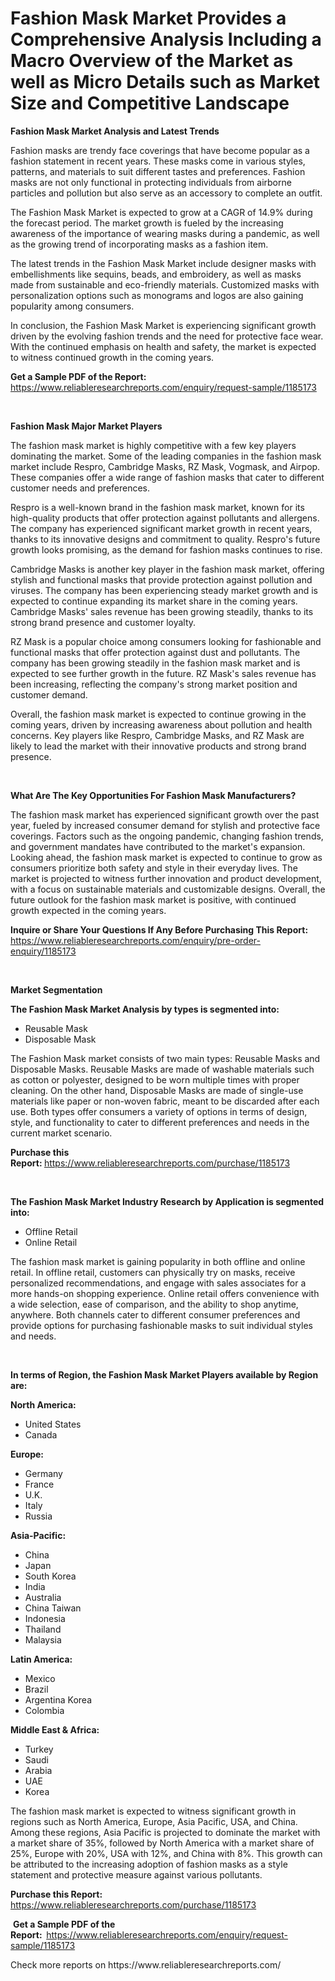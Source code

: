 <p><h1>Fashion Mask Market Provides a Comprehensive Analysis Including a Macro Overview of the Market as well as Micro Details such as Market Size and Competitive Landscape</h1></p><p><strong>Fashion Mask Market Analysis and Latest Trends</strong></p>
<p><p>Fashion masks are trendy face coverings that have become popular as a fashion statement in recent years. These masks come in various styles, patterns, and materials to suit different tastes and preferences. Fashion masks are not only functional in protecting individuals from airborne particles and pollution but also serve as an accessory to complete an outfit.</p><p>The Fashion Mask Market is expected to grow at a CAGR of 14.9% during the forecast period. The market growth is fueled by the increasing awareness of the importance of wearing masks during a pandemic, as well as the growing trend of incorporating masks as a fashion item.</p><p>The latest trends in the Fashion Mask Market include designer masks with embellishments like sequins, beads, and embroidery, as well as masks made from sustainable and eco-friendly materials. Customized masks with personalization options such as monograms and logos are also gaining popularity among consumers.</p><p>In conclusion, the Fashion Mask Market is experiencing significant growth driven by the evolving fashion trends and the need for protective face wear. With the continued emphasis on health and safety, the market is expected to witness continued growth in the coming years.</p></p>
<p><strong>Get a Sample PDF of the Report:&nbsp;</strong> <a href="https://www.reliableresearchreports.com/enquiry/request-sample/1185173">https://www.reliableresearchreports.com/enquiry/request-sample/1185173</a></p>
<p>&nbsp;</p>
<p><strong>Fashion Mask Major Market Players</strong></p>
<p><p>The fashion mask market is highly competitive with a few key players dominating the market. Some of the leading companies in the fashion mask market include Respro, Cambridge Masks, RZ Mask, Vogmask, and Airpop. These companies offer a wide range of fashion masks that cater to different customer needs and preferences.</p><p>Respro is a well-known brand in the fashion mask market, known for its high-quality products that offer protection against pollutants and allergens. The company has experienced significant market growth in recent years, thanks to its innovative designs and commitment to quality. Respro's future growth looks promising, as the demand for fashion masks continues to rise.</p><p>Cambridge Masks is another key player in the fashion mask market, offering stylish and functional masks that provide protection against pollution and viruses. The company has been experiencing steady market growth and is expected to continue expanding its market share in the coming years. Cambridge Masks' sales revenue has been growing steadily, thanks to its strong brand presence and customer loyalty.</p><p>RZ Mask is a popular choice among consumers looking for fashionable and functional masks that offer protection against dust and pollutants. The company has been growing steadily in the fashion mask market and is expected to see further growth in the future. RZ Mask's sales revenue has been increasing, reflecting the company's strong market position and customer demand.</p><p>Overall, the fashion mask market is expected to continue growing in the coming years, driven by increasing awareness about pollution and health concerns. Key players like Respro, Cambridge Masks, and RZ Mask are likely to lead the market with their innovative products and strong brand presence.</p></p>
<p>&nbsp;</p>
<p><strong>What Are The Key Opportunities For Fashion Mask Manufacturers?</strong></p>
<p><p>The fashion mask market has experienced significant growth over the past year, fueled by increased consumer demand for stylish and protective face coverings. Factors such as the ongoing pandemic, changing fashion trends, and government mandates have contributed to the market's expansion. Looking ahead, the fashion mask market is expected to continue to grow as consumers prioritize both safety and style in their everyday lives. The market is projected to witness further innovation and product development, with a focus on sustainable materials and customizable designs. Overall, the future outlook for the fashion mask market is positive, with continued growth expected in the coming years.</p></p>
<p><strong>Inquire or Share Your Questions If Any Before Purchasing This Report:</strong> <a href="https://www.reliableresearchreports.com/enquiry/pre-order-enquiry/1185173">https://www.reliableresearchreports.com/enquiry/pre-order-enquiry/1185173</a></p>
<p>&nbsp;</p>
<p><strong>Market Segmentation</strong></p>
<p><strong>The Fashion Mask Market Analysis by types is segmented into:</strong></p>
<p><ul><li>Reusable Mask</li><li>Disposable Mask</li></ul></p>
<p><p>The Fashion Mask market consists of two main types: Reusable Masks and Disposable Masks. Reusable Masks are made of washable materials such as cotton or polyester, designed to be worn multiple times with proper cleaning. On the other hand, Disposable Masks are made of single-use materials like paper or non-woven fabric, meant to be discarded after each use. Both types offer consumers a variety of options in terms of design, style, and functionality to cater to different preferences and needs in the current market scenario.</p></p>
<p><strong>Purchase this Report:&nbsp;</strong><a href="https://www.reliableresearchreports.com/purchase/1185173">https://www.reliableresearchreports.com/purchase/1185173</a></p>
<p>&nbsp;</p>
<p><strong>The Fashion Mask Market Industry Research by Application is segmented into:</strong></p>
<p><ul><li>Offline Retail</li><li>Online Retail</li></ul></p>
<p><p>The fashion mask market is gaining popularity in both offline and online retail. In offline retail, customers can physically try on masks, receive personalized recommendations, and engage with sales associates for a more hands-on shopping experience. Online retail offers convenience with a wide selection, ease of comparison, and the ability to shop anytime, anywhere. Both channels cater to different consumer preferences and provide options for purchasing fashionable masks to suit individual styles and needs.</p></p>
<p>&nbsp;</p>
<p><strong>In terms of Region, the Fashion Mask Market Players available by Region are:</strong></p>
<p>
    <p> <strong> North America: </strong>
        <ul>
            <li>United States</li>
            <li>Canada</li>
        </ul>
        </p> 
    <p> <strong> Europe: </strong>
        <ul>
            <li>Germany</li>
            <li>France</li>
            <li>U.K.</li>
            <li>Italy</li>
            <li>Russia</li>
        </ul>
        </p> 
    <p> <strong> Asia-Pacific: </strong>
        <ul>
            <li>China</li>
            <li>Japan</li>
            <li>South Korea</li>
            <li>India</li>
            <li>Australia</li>
            <li>China Taiwan</li>
            <li>Indonesia</li>
            <li>Thailand</li>
            <li>Malaysia</li>
        </ul>
        </p> 
    <p> <strong> Latin America: </strong>
        <ul>
            <li>Mexico</li>
            <li>Brazil</li>
            <li>Argentina Korea</li>
            <li>Colombia</li>
        </ul>
        </p> 
    <p> <strong> Middle East & Africa: </strong>
        <ul>
            <li>Turkey</li>
            <li>Saudi</li>
            <li>Arabia</li>
            <li>UAE</li>
            <li>Korea</li>
        </ul>
    </p>
    </p>
<p><p>The fashion mask market is expected to witness significant growth in regions such as North America, Europe, Asia Pacific, USA, and China. Among these regions, Asia Pacific is projected to dominate the market with a market share of 35%, followed by North America with a market share of 25%, Europe with 20%, USA with 12%, and China with 8%. This growth can be attributed to the increasing adoption of fashion masks as a style statement and protective measure against various pollutants.</p></p>
<p><strong>Purchase this Report: </strong><a href="https://www.reliableresearchreports.com/purchase/1185173">https://www.reliableresearchreports.com/purchase/1185173</a></p>
<p>&nbsp;<strong>Get a Sample PDF of the Report:&nbsp;&nbsp;</strong><a href="https://www.reliableresearchreports.com/enquiry/request-sample/1185173">https://www.reliableresearchreports.com/enquiry/request-sample/1185173</a></p>
<p><strong></strong></p>
<p>Check more reports on https://www.reliableresearchreports.com/</p>